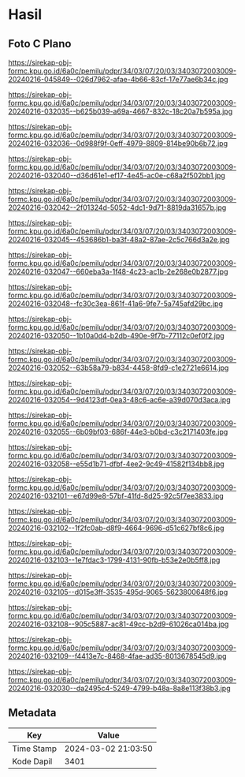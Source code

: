 # Hasil

## Foto C Plano

https://sirekap-obj-formc.kpu.go.id/6a0c/pemilu/pdpr/34/03/07/20/03/3403072003009-20240216-045849--026d7962-afae-4b66-83cf-17e77ae6b34c.jpg

https://sirekap-obj-formc.kpu.go.id/6a0c/pemilu/pdpr/34/03/07/20/03/3403072003009-20240216-032035--b625b039-a69a-4667-832c-18c20a7b595a.jpg

https://sirekap-obj-formc.kpu.go.id/6a0c/pemilu/pdpr/34/03/07/20/03/3403072003009-20240216-032036--0d988f9f-0eff-4979-8809-814be90b6b72.jpg

https://sirekap-obj-formc.kpu.go.id/6a0c/pemilu/pdpr/34/03/07/20/03/3403072003009-20240216-032040--d36d61e1-ef17-4e45-ac0e-c68a2f502bb1.jpg

https://sirekap-obj-formc.kpu.go.id/6a0c/pemilu/pdpr/34/03/07/20/03/3403072003009-20240216-032042--2f01324d-5052-4dc1-9d71-8819da31657b.jpg

https://sirekap-obj-formc.kpu.go.id/6a0c/pemilu/pdpr/34/03/07/20/03/3403072003009-20240216-032045--453686b1-ba3f-48a2-87ae-2c5c766d3a2e.jpg

https://sirekap-obj-formc.kpu.go.id/6a0c/pemilu/pdpr/34/03/07/20/03/3403072003009-20240216-032047--660eba3a-1f48-4c23-ac1b-2e268e0b2877.jpg

https://sirekap-obj-formc.kpu.go.id/6a0c/pemilu/pdpr/34/03/07/20/03/3403072003009-20240216-032048--fc30c3ea-861f-41a6-9fe7-5a745afd29bc.jpg

https://sirekap-obj-formc.kpu.go.id/6a0c/pemilu/pdpr/34/03/07/20/03/3403072003009-20240216-032050--1b10a0d4-b2db-490e-9f7b-77112c0ef0f2.jpg

https://sirekap-obj-formc.kpu.go.id/6a0c/pemilu/pdpr/34/03/07/20/03/3403072003009-20240216-032052--63b58a79-b834-4458-8fd9-c1e2721e6614.jpg

https://sirekap-obj-formc.kpu.go.id/6a0c/pemilu/pdpr/34/03/07/20/03/3403072003009-20240216-032054--9d4123df-0ea3-48c6-ac6e-a39d070d3aca.jpg

https://sirekap-obj-formc.kpu.go.id/6a0c/pemilu/pdpr/34/03/07/20/03/3403072003009-20240216-032055--6b09bf03-686f-44e3-b0bd-c3c2171403fe.jpg

https://sirekap-obj-formc.kpu.go.id/6a0c/pemilu/pdpr/34/03/07/20/03/3403072003009-20240216-032058--e55d1b71-dfbf-4ee2-9c49-41582f134bb8.jpg

https://sirekap-obj-formc.kpu.go.id/6a0c/pemilu/pdpr/34/03/07/20/03/3403072003009-20240216-032101--e67d99e8-57bf-41fd-8d25-92c5f7ee3833.jpg

https://sirekap-obj-formc.kpu.go.id/6a0c/pemilu/pdpr/34/03/07/20/03/3403072003009-20240216-032102--1f2fc0ab-d8f9-4664-9696-d51c627bf8c6.jpg

https://sirekap-obj-formc.kpu.go.id/6a0c/pemilu/pdpr/34/03/07/20/03/3403072003009-20240216-032103--1e7fdac3-1799-4131-90fb-b53e2e0b5ff8.jpg

https://sirekap-obj-formc.kpu.go.id/6a0c/pemilu/pdpr/34/03/07/20/03/3403072003009-20240216-032105--d015e3ff-3535-495d-9065-5623800648f6.jpg

https://sirekap-obj-formc.kpu.go.id/6a0c/pemilu/pdpr/34/03/07/20/03/3403072003009-20240216-032108--905c5887-ac81-49cc-b2d9-61026ca014ba.jpg

https://sirekap-obj-formc.kpu.go.id/6a0c/pemilu/pdpr/34/03/07/20/03/3403072003009-20240216-032109--f4413e7c-8468-4fae-ad35-8013678545d9.jpg

https://sirekap-obj-formc.kpu.go.id/6a0c/pemilu/pdpr/34/03/07/20/03/3403072003009-20240216-032030--da2495c4-5249-4799-b48a-8a8e113f38b3.jpg


## Metadata

| Key        | Value               |
| ---------- | ------------------- |
| Time Stamp | 2024-03-02 21:03:50 |
| Kode Dapil | 3401                |



